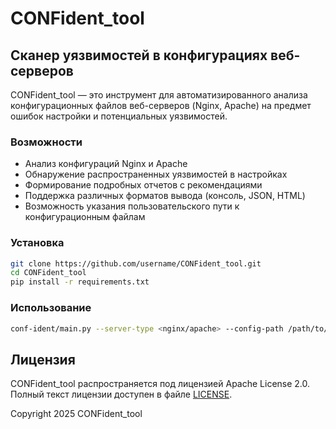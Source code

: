 # CONFident_tool

## Сканер уязвимостей в конфигурациях веб-серверов

CONFident_tool — это инструмент для автоматизированного анализа конфигурационных файлов веб-серверов (Nginx, Apache) на предмет ошибок настройки и потенциальных уязвимостей.

### Возможности

- Анализ конфигураций Nginx и Apache
- Обнаружение распространенных уязвимостей в настройках
- Формирование подробных отчетов с рекомендациями
- Поддержка различных форматов вывода (консоль, JSON, HTML)
- Возможность указания пользовательского пути к конфигурационным файлам

### Установка

```bash
git clone https://github.com/username/CONFident_tool.git
cd CONFident_tool
pip install -r requirements.txt
```

### Использование

```bash
conf-ident/main.py --server-type <nginx/apache> --config-path /path/to/configs --output <console/json/html>
```

## Лицензия

CONFident_tool распространяется под лицензией Apache License 2.0. Полный текст лицензии доступен в файле [LICENSE](LICENSE).

Copyright 2025 CONFident_tool
